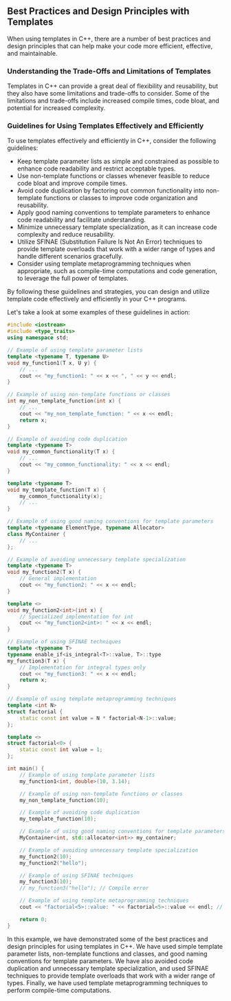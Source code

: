 
## Best Practices and Design Principles with Templates
When using templates in C++, there are a number of best practices and design principles that can help make your code more efficient, effective, and maintainable.

### Understanding the Trade-Offs and Limitations of Templates
Templates in C++ can provide a great deal of flexibility and reusability, but they also have some limitations and trade-offs to consider. Some of the limitations and trade-offs include increased compile times, code bloat, and potential for increased complexity.

### Guidelines for Using Templates Effectively and Efficiently
To use templates effectively and efficiently in C++, consider the following guidelines:

- Keep template parameter lists as simple and constrained as possible to enhance code readability and restrict acceptable types.
- Use non-template functions or classes whenever feasible to reduce code bloat and improve compile times.
- Avoid code duplication by factoring out common functionality into non-template functions or classes to improve code organization and reusability.
- Apply good naming conventions to template parameters to enhance code readability and facilitate understanding.
- Minimize unnecessary template specialization, as it can increase code complexity and reduce reusability.
- Utilize SFINAE (Substitution Failure Is Not An Error) techniques to provide template overloads that work with a wider range of types and handle different scenarios gracefully.
- Consider using template metaprogramming techniques when appropriate, such as compile-time computations and code generation, to leverage the full power of templates.

By following these guidelines and strategies, you can design and utilize template code effectively and efficiently in your C++ programs.

Let's take a look at some examples of these guidelines in action:
```cpp
#include <iostream>
#include <type_traits>
using namespace std;

// Example of using template parameter lists
template <typename T, typename U>
void my_function1(T x, U y) {
    // ...
    cout << "my_function1: " << x << ", " << y << endl;
}

// Example of using non-template functions or classes
int my_non_template_function(int x) {
    // ...
    cout << "my_non_template_function: " << x << endl;
    return x;
}

// Example of avoiding code duplication
template <typename T>
void my_common_functionality(T x) {
    // ...
    cout << "my_common_functionality: " << x << endl;
}

template <typename T>
void my_template_function(T x) {
    my_common_functionality(x);
    // ...
}

// Example of using good naming conventions for template parameters
template <typename ElementType, typename Allocator>
class MyContainer {
    // ...
};

// Example of avoiding unnecessary template specialization
template <typename T>
void my_function2(T x) {
    // General implementation
    cout << "my_function2: " << x << endl;
}

template <>
void my_function2<int>(int x) {
    // Specialized implementation for int
    cout << "my_function2<int>: " << x << endl;
}

// Example of using SFINAE techniques
template <typename T>
typename enable_if<is_integral<T>::value, T>::type
my_function3(T x) {
    // Implementation for integral types only
    cout << "my_function3: " << x << endl;
    return x;
}

// Example of using template metaprogramming techniques
template <int N>
struct factorial {
    static const int value = N * factorial<N-1>::value;
};

template <>
struct factorial<0> {
    static const int value = 1;
};

int main() {
    // Example of using template parameter lists
    my_function1<int, double>(10, 3.14);

    // Example of using non-template functions or classes
    my_non_template_function(10);

    // Example of avoiding code duplication
    my_template_function(10);

    // Example of using good naming conventions for template parameters
    MyContainer<int, std::allocator<int>> my_container;

    // Example of avoiding unnecessary template specialization
    my_function2(10);
    my_function2("hello");

    // Example of using SFINAE techniques
    my_function3(10);
    // my_function3("hello"); // Compile error

    // Example of using template metaprogramming techniques
    cout << "factorial<5>::value: " << factorial<5>::value << endl; // Output: 120

    return 0;
}
```
In this example, we have demonstrated some of the best practices and design principles for using templates in C++. We have used simple template parameter lists, non-template functions and classes, and good naming conventions for template parameters. We have also avoided code duplication and unnecessary template specialization, and used SFINAE techniques to provide template overloads that work with a wider range of types. Finally, we have used template metaprogramming techniques to perform compile-time computations.